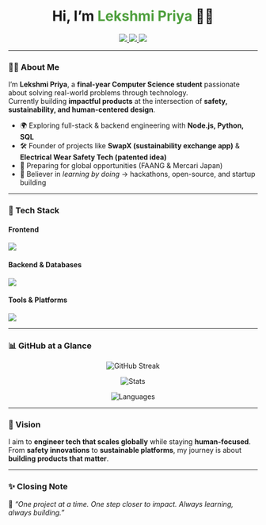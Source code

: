 <h1 align="center">Hi, I’m <span style="color:#4E9F3D;">Lekshmi Priya</span> 👩‍💻</h1>

<p align="center">
  <a href="https://lekshmipriya.netlify.app/" target="_blank">
    <img src="https://img.shields.io/badge/Portfolio-000?style=for-the-badge&logo=About.me&logoColor=white" />
  </a>
  <a href="https://github.com/lekshmipriya-js" target="_blank">
    <img src="https://img.shields.io/badge/GitHub-000?style=for-the-badge&logo=github&logoColor=white" />
  </a>
  <a href="https://www.linkedin.com/in/lekshmipriya-js" target="_blank">
    <img src="https://img.shields.io/badge/LinkedIn-0A66C2?style=for-the-badge&logo=linkedin&logoColor=white" />
  </a>
</p>

---

### 👩‍💻 About Me  
I’m **Lekshmi Priya**, a **final-year Computer Science student** passionate about solving real-world problems through technology.  
Currently building **impactful products** at the intersection of **safety, sustainability, and human-centered design**.  

- 🌍 Exploring full-stack & backend engineering with **Node.js, Python, SQL**  
- 🛠️ Founder of projects like **SwapX (sustainability exchange app)** & **Electrical Wear Safety Tech (patented idea)**  
- 🚀 Preparing for global opportunities (FAANG & Mercari Japan)  
- 📖 Believer in *learning by doing* → hackathons, open-source, and startup building  

---

### 🧰 Tech Stack  

#### **Frontend**  
<p align="left">
  <img src="https://skillicons.dev/icons?i=html,css,js,react,tailwind,flutter" />
</p>

#### **Backend & Databases**  
<p align="left">
  <img src="https://skillicons.dev/icons?i=nodejs,python,express,mysql,postgres,mongodb" />
</p>

#### **Tools & Platforms**  
<p align="left">
  <img src="https://skillicons.dev/icons?i=git,github,docker,figma,postman,linux" />
</p>

---

### 📊 GitHub at a Glance  
<p align="center">
  <img src="https://github-readme-streak-stats.herokuapp.com/?user=lekshmipriya-js&theme=transparent&hide_border=true" alt="GitHub Streak"/>
</p>
<p align="center">
  <img src="https://github-readme-stats.vercel.app/api?username=lekshmipriya-js&show_icons=true&theme=transparent&hide_border=true" alt="Stats"/>
</p>
<p align="center">
  <img src="https://github-readme-stats.vercel.app/api/top-langs/?username=lekshmipriya-js&layout=compact&theme=transparent&hide_border=true" alt="Languages"/>
</p>

---

### 🎯 Vision  
I aim to **engineer tech that scales globally** while staying **human-focused**.  
From **safety innovations** to **sustainable platforms**, my journey is about **building products that matter**.  

---

### ✨ Closing Note  
📌 *“One project at a time. One step closer to impact. Always learning, always building.”*
